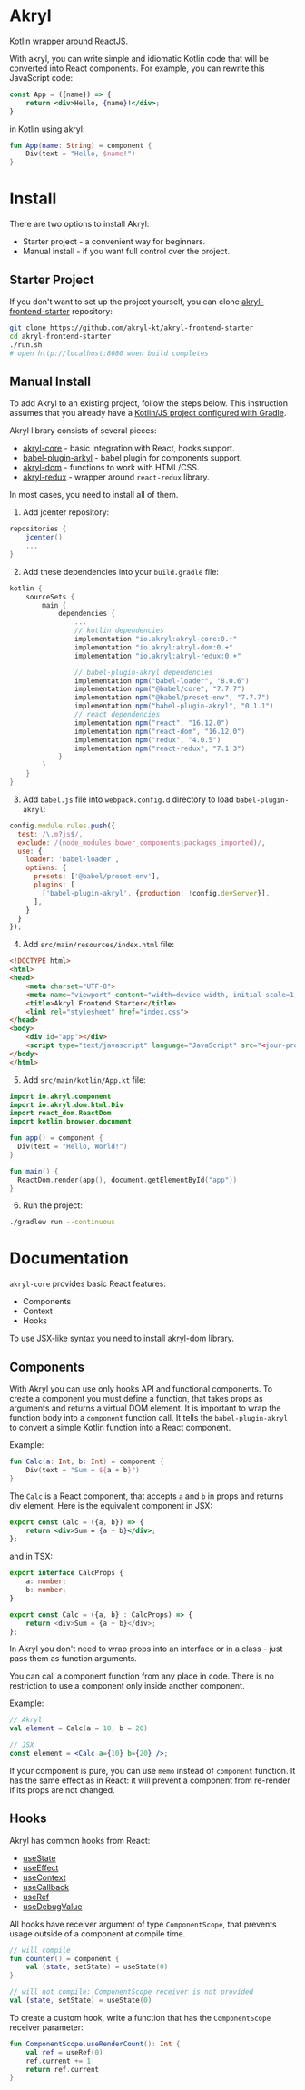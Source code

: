 # Akryl

Kotlin wrapper around ReactJS.

With akryl, you can write simple and idiomatic Kotlin code that will be converted into React components. 
For example, you can rewrite this JavaScript code:

```jsx
const App = ({name}) => {
    return <div>Hello, {name}!</div>;
}
```

in Kotlin using akryl:

```kotlin
fun App(name: String) = component {
    Div(text = "Hello, $name!")
}
```

# Install

There are two options to install Akryl:

- Starter project - a convenient way for beginners.
- Manual install - if you want full control over the project.

## Starter Project

If you don't want to set up the project yourself, you can clone [akryl-frontend-starter](https://github.com/akryl-kt/akryl-frontend-starter) repository:

```bash
git clone https://github.com/akryl-kt/akryl-frontend-starter
cd akryl-frontend-starter
./run.sh
# open http://localhost:8080 when build completes
```

## Manual Install

To add Akryl to an existing project, follow the steps below. This instruction assumes that you already have a [Kotlin/JS project configured with Gradle](https://kotlinlang.org/docs/reference/js-project-setup.html). 

Akryl library consists of several pieces:

- [akryl-core](https://github.com/akryl-kt/akryl-core) - basic integration with React, hooks support.
- [babel-plugin-arkyl](https://github.com/akryl-kt/babel-plugin-akryl) - babel plugin for components support.
- [akryl-dom](https://github.com/akryl-kt/akryl-dom) - functions to work with HTML/CSS.
- [akryl-redux](https://github.com/akryl-kt/akryl-redux) - wrapper around `react-redux` library.

In most cases, you need to install all of them. 

1. Add jcenter repository:

```gradle
repositories {
    jcenter()
    ...
}
```

2. Add these dependencies into your `build.gradle` file:

```gradle
kotlin {
    sourceSets {
        main {
            dependencies {
                ...
                // kotlin dependencies
                implementation "io.akryl:akryl-core:0.+"
                implementation "io.akryl:akryl-dom:0.+"
                implementation "io.akryl:akryl-redux:0.+"

                // babel-plugin-akryl dependencies
                implementation npm("babel-loader", "8.0.6")
                implementation npm("@babel/core", "7.7.7")
                implementation npm("@babel/preset-env", "7.7.7")
                implementation npm("babel-plugin-akryl", "0.1.1")
                // react dependencies
                implementation npm("react", "16.12.0")
                implementation npm("react-dom", "16.12.0")
                implementation npm("redux", "4.0.5")
                implementation npm("react-redux", "7.1.3")
            }
        }
    }
}
```

3. Add `babel.js` file into `webpack.config.d` directory to load `babel-plugin-akryl`:

```js
config.module.rules.push({
  test: /\.m?js$/,
  exclude: /(node_modules|bower_components|packages_imported)/,
  use: {
    loader: 'babel-loader',
    options: {
      presets: ['@babel/preset-env'],
      plugins: [
        ['babel-plugin-akryl', {production: !config.devServer}],
      ],
    }
  }
});
```

4. Add `src/main/resources/index.html` file:

```html
<!DOCTYPE html>
<html>
<head>
    <meta charset="UTF-8">
    <meta name="viewport" content="width=device-width, initial-scale=1, shrink-to-fit=no">
    <title>Akryl Frontend Starter</title>
    <link rel="stylesheet" href="index.css">
</head>
<body>
    <div id="app"></div>
    <script type="text/javascript" language="JavaScript" src="<jour-project-name>.js"></script>
</body>
</html>
```

5. Add `src/main/kotlin/App.kt` file:

```kotlin
import io.akryl.component
import io.akryl.dom.html.Div
import react_dom.ReactDom
import kotlin.browser.document

fun app() = component {
  Div(text = "Hello, World!")
}

fun main() {
  ReactDom.render(app(), document.getElementById("app"))
}
```

6. Run the project:

```bash
./gradlew run --continuous
```

# Documentation

`akryl-core` provides basic React features:

- Components
- Context
- Hooks

To use JSX-like syntax you need to install [akryl-dom](https://github.com/akryl-kt/akryl-dom) library.

## Components

With Akryl you can use only hooks API and functional components. To create a component you must define a function, that takes props as arguments and returns a virtual DOM element. It is important to wrap the function body into a `component` function call. It tells the `babel-plugin-akryl` to convert a simple Kotlin function into a React component. 

Example:

```kotlin
fun Calc(a: Int, b: Int) = component {
    Div(text = "Sum = ${a + b}")
}
```

The `Calc` is a React component, that accepts `a` and `b` in props and returns div element. Here is the equivalent component in JSX:

```jsx
export const Calc = ({a, b}) => {
    return <div>Sum = {a + b}</div>;
};
```

and in TSX:

```typescript
export interface CalcProps {
    a: number;
    b: number;
}

export const Calc = ({a, b} : CalcProps) => {
    return <div>Sum = {a + b}</div>;
};
```

In Akryl you don't need to wrap props into an interface or in a class - just pass them as function arguments.

You can call a component function from any place in code. There is no restriction to use a component only inside another component.

Example:

```kotlin
// Akryl
val element = Calc(a = 10, b = 20)
```

```jsx
// JSX
const element = <Calc a={10} b={20} />;
```

If your component is pure, you can use `memo` instead of `component` function. It has the same effect as in React: it will prevent a component from re-render if its props are not changed.

## Hooks

Akryl has common hooks from React: 

- [useState](src/main/kotlin/io/akryl/Hooks.kt#L22)
- [useEffect](src/main/kotlin/io/akryl/Hooks.kt#L101)
- [useContext](src/main/kotlin/io/akryl/Hooks.kt#L130)
- [useCallback](src/main/kotlin/io/akryl/Hooks.kt#L147)
- [useRef](src/main/kotlin/io/akryl/Hooks.kt#L168)
- [useDebugValue](src/main/kotlin/io/akryl/Hooks.kt#L183)

All hooks have receiver argument of type `ComponentScope`, that prevents usage outside of a component at compile time.

```kotlin
// will compile
fun counter() = component {
    val (state, setState) = useState(0)
}

// will not compile: ComponentScope receiver is not provided
val (state, setState) = useState(0)
```

To create a custom hook, write a function that has the `ComponentScope` receiver parameter:

```kotlin
fun ComponentScope.useRenderCount(): Int {
    val ref = useRef(0)
    ref.current += 1
    return ref.current
}
```
